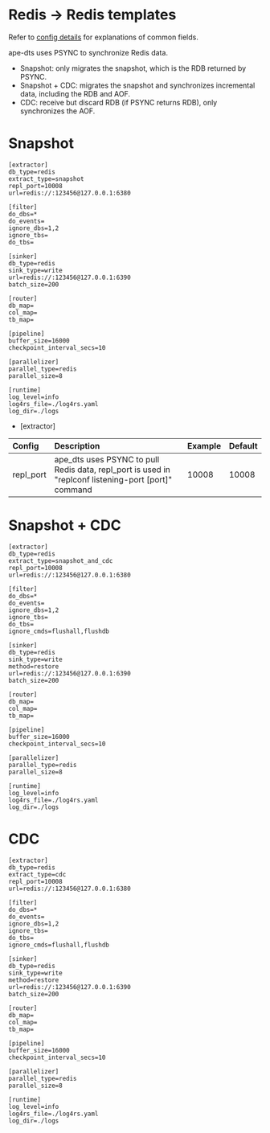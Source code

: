 # Redis -> Redis templates

Refer to [config details](/docs/en/config.md) for explanations of common fields.

ape-dts uses PSYNC to synchronize Redis data.

- Snapshot: only migrates the snapshot, which is the RDB returned by PSYNC.
- Snapshot + CDC: migrates the snapshot and synchronizes incremental data, including the RDB and AOF.
- CDC: receive but discard RDB (if PSYNC returns RDB), only synchronizes the AOF.

# Snapshot
```
[extractor]
db_type=redis
extract_type=snapshot
repl_port=10008
url=redis://:123456@127.0.0.1:6380

[filter]
do_dbs=*
do_events=
ignore_dbs=1,2
ignore_tbs=
do_tbs=

[sinker]
db_type=redis
sink_type=write
url=redis://:123456@127.0.0.1:6390
batch_size=200

[router]
db_map=
col_map=
tb_map=

[pipeline]
buffer_size=16000
checkpoint_interval_secs=10

[parallelizer]
parallel_type=redis
parallel_size=8

[runtime]
log_level=info
log4rs_file=./log4rs.yaml
log_dir=./logs
```

- [extractor]

| Config | Description | Example | Default |
| :-------- | :-------- | :-------- | :-------- |
| repl_port | ape_dts uses PSYNC to pull Redis data, repl_port is used in "replconf listening-port [port]" command | 10008 | 10008 |

# Snapshot + CDC
```
[extractor]
db_type=redis
extract_type=snapshot_and_cdc
repl_port=10008
url=redis://:123456@127.0.0.1:6380

[filter]
do_dbs=*
do_events=
ignore_dbs=1,2
ignore_tbs=
do_tbs=
ignore_cmds=flushall,flushdb

[sinker]
db_type=redis
sink_type=write
method=restore
url=redis://:123456@127.0.0.1:6390
batch_size=200

[router]
db_map=
col_map=
tb_map=

[pipeline]
buffer_size=16000
checkpoint_interval_secs=10

[parallelizer]
parallel_type=redis
parallel_size=8

[runtime]
log_level=info
log4rs_file=./log4rs.yaml
log_dir=./logs
```

# CDC
```
[extractor]
db_type=redis
extract_type=cdc
repl_port=10008
url=redis://:123456@127.0.0.1:6380

[filter]
do_dbs=*
do_events=
ignore_dbs=1,2
ignore_tbs=
do_tbs=
ignore_cmds=flushall,flushdb

[sinker]
db_type=redis
sink_type=write
method=restore
url=redis://:123456@127.0.0.1:6390
batch_size=200

[router]
db_map=
col_map=
tb_map=

[pipeline]
buffer_size=16000
checkpoint_interval_secs=10

[parallelizer]
parallel_type=redis
parallel_size=8

[runtime]
log_level=info
log4rs_file=./log4rs.yaml
log_dir=./logs
```